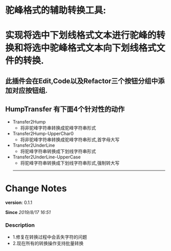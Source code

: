 # 驼峰格式的辅助转换工具:
# 实现将选中下划线格式文本进行驼峰的转换和将选中驼峰格式文本向下划线格式文件的转换. 
## 此插件会在Edit,Code以及Refactor三个按钮分组中添加对应按钮组.
## HumpTransfer 有下面4个针对性的动作
- Transfer2Hump
    - 将非驼峰字符串转换成驼峰字符串形式
- Transfer2Hump-UpperChar0
    - 将非驼峰字符串转换成驼峰字符串形式,首字母大写
- Transfer2UnderLine
    - 将驼峰字符串转换成下划线字符串形式
- Transfer2UnderLine-UpperCase
    - 将驼峰字符串转换成下划线字符串形式,强制转大写
    ---
# Change Notes
 <p><b>version</b>: 0.1.1</p>
 <b>Since</b> <i> 2019/8/17 16:51 </i>
 
### Description
  <ul>
      <li>1.修复在转换过程中会丢失字符的问题</li>
      <li>2.现在所有的转换操作支持批量转换</li>
  </ul>